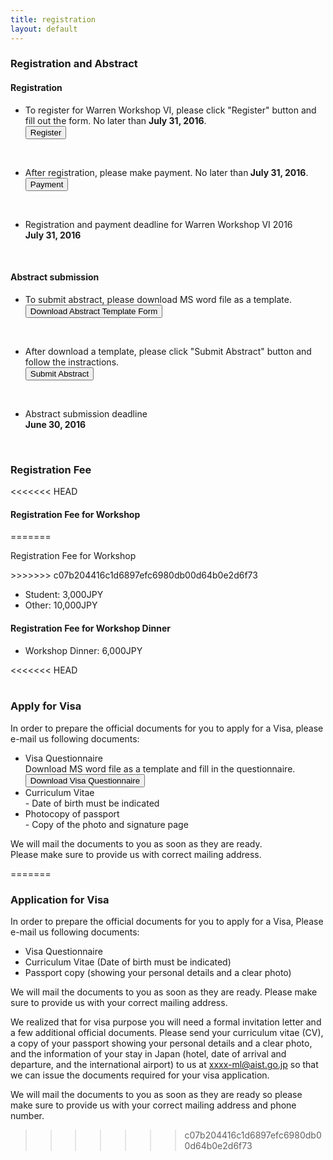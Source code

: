 ```yaml
---
title: registration
layout: default
---
```

<!-- MAIN CONTENT -->
<div id="main_content_wrap" class="outer">
  <section id="main_content" class="inner">
  <h3>Registration and Abstract</h3>

 <div class="register">
  <h4 class="registration">Registration</h4>
  <ul>
  <li>To register for Warren Workshop VI, please click "Register" button and fill out the form. No later than <strong>July 31, 2016</strong>.</li>
  <a href="{{site.url}}/registration/register" class="button_register"><input id="button_register" class="button_register" type="button" alt="register" value="Register"></a>
  </ul><br>
  <ul>
  <li>After registration, please make payment. No later than<strong> July 31, 2016</strong>.</li>
  <a href="{{site.url}}/registration/payment"><input id="button_payment" class="button_payment" type="button" alt="payment" value="Payment"></a> 
   </ul><br>
   
 <ul>
   <li id="registration">Registration and payment deadline for Warren Workshop VI 2016<br>
   <strong>July 31, 2016</strong></li>
 </ul>
<!--  <ul>
  <li>March 1, 2016 - July 31, 2016</li>
  </ul>--> 
</div>
<br>
<div class="submit">
   <h4 class="registration">Abstract submission</h4>
  <ul>
  <li>To submit abstract, please download MS word file as a template.</li> 
   <a href="{{site.url}}/images/AbstractTemplate.docx"><input id="button_submit" class="button_submit" type="button" alt="submit" value="Download Abstract Template Form"></a>
     </ul><br>
     
   <ul>
   <li>After download a template, please click "Submit Abstract" button and follow the instractions.</li>
  <a href="{{site.url}}/registration/submit"><input id="button_submit" class="button_submit" type="button" alt="submit" value="Submit Abstract"></a>
   </ul><br>
   
   <ul>
    <li id="registration">Abstract submission deadline<br>
    <strong>June 30, 2016</strong></li>
  </ul>
  <!--<ul>
  <li>March 1, 2016 - June 30, 2016</li>
  </ul>-->   
</div>
<br>

<div class="registrationFee">
  <h3>Registration Fee</h3>
<<<<<<< HEAD
  <h4 class="registration">Registration Fee for Workshop</h4>
=======
  <!--<hr>-->
  <p>Registration Fee for Workshop</p>
>>>>>>> c07b204416c1d6897efc6980db00d64b0e2d6f73
  <ul>
  <li>Student: 3,000JPY</li>
  <li>Other: 10,000JPY</li>
  </ul>
  <h4 class="registration">Registration Fee for Workshop Dinner</h4>
  <ul>
  <li>Workshop Dinner: 6,000JPY</li>
  </ul>
<<<<<<< HEAD
</div>  
<br>
<div class="visa">
 <h3>Apply for Visa</h3>
  <p>In order to prepare the official documents for you to apply for a Visa, please e-mail us following documents:</p>
  <ul>
  <li>Visa Questionnaire<br>
  Download MS word file as a template and fill in the questionnaire.<br>
   <a href="{{site.url}}/images/VisaQuestionnaire.docx"><input id="button_submit" class="button_submit" type="button" alt="submit" value="Download Visa Questionnaire"></a></li>
  <li>Curriculum Vitae<br> 
  - Date of birth must be indicated</li>
  <li> Photocopy of passport<br>
  - Copy of the photo and signature page</li>
  </ul>
  <p>We will mail the documents to you as soon as they are ready.<br>
Please make sure to provide us with correct mailing address. </p>
</div>
  

=======
  <br>
  
  <h3>Application for Visa</h3>
  <!--<hr>-->
  <p>In order to prepare the official documents for you to apply for a Visa, Please e-mail us following documents:</p>
  <ul>
  <li>Visa Questionnaire</li>
  <li>Curriculum Vitae (Date of birth must be indicated)</li>
  <li> Passport copy (showing your personal details and a clear photo)</li>
  </ul>
  <p>We will mail the documents to you as soon as they are ready. Please make sure to provide us with your correct mailing address. </p>

  

  We realized that for visa purpose you will need a formal invitation letter
and a few additional official documents. Please send your curriculum vitae
(CV), a copy of your passport showing your personal details and a clear
photo, and the information of your stay in Japan (hotel, date of arrival and
departure, and the international airport) to us at
xxxx-ml@aist.go.jp so that we can issue the documents required for your
visa application.

We will mail the documents to you as soon as they are ready so please make
sure to provide us with your correct mailing address and phone number.

>>>>>>> c07b204416c1d6897efc6980db00d64b0e2d6f73
  </section>
</div>

